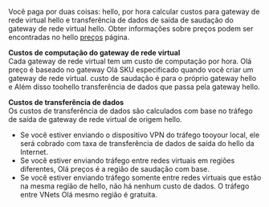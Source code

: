 Você paga por duas coisas: hello, por hora calcular custos para gateway de rede virtual hello e transferência de dados de saída de saudação do gateway de rede virtual hello. Obter informações sobre preços podem ser encontradas no hello [preços](https://azure.microsoft.com/pricing/details/vpn-gateway) página.

**Custos de computação do gateway de rede virtual**<br>Cada gateway de rede virtual tem um custo de computação por hora. Olá preço é baseado no gateway Olá SKU especificado quando você criar um gateway de rede virtual. custo de saudação é para o próprio gateway hello e Além disso toohello transferência de dados que passa pela gateway hello.

**Custos de transferência de dados**<br>Os custos de transferência de dados são calculados com base no tráfego de saída de gateway de rede virtual de origem hello.

* Se você estiver enviando o dispositivo VPN do tráfego tooyour local, ele será cobrado com taxa de transferência de dados de saída do hello da Internet.
* Se você estiver enviando tráfego entre redes virtuais em regiões diferentes, Olá preços é a região de saudação com base.
* Se você estiver enviando tráfego somente entre redes virtuais que estão na mesma região de hello, não há nenhum custo de dados. O tráfego entre VNets Olá mesmo região é gratuita.


